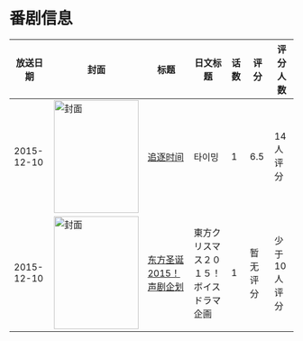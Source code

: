 # 番剧信息

|放送日期|封面|标题|日文标题|话数|评分|评分人数|
|---|---|---|---|---|---|---|
|2015-12-10|<img src="//lain.bgm.tv/pic/cover/c/33/1d/166394_iL5I2.jpg" alt="封面" style="width:150px;height:200px;object-fit:cover;">|[追逐时间](https://bangumi.tv/subject/166394)|타이밍|1|6.5|14人评分|
|2015-12-10|<img src="//lain.bgm.tv/pic/cover/c/f5/44/484019_7baI1.jpg" alt="封面" style="width:150px;height:200px;object-fit:cover;">|[东方圣诞2015！声剧企划](https://bangumi.tv/subject/484019)|東方クリスマス２０１５！ボイスドラマ企画|1|暂无评分|少于10人评分|
